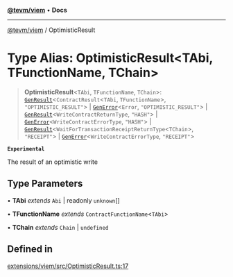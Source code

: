 [**@tevm/viem**](../README.md) • **Docs**

***

[@tevm/viem](../globals.md) / OptimisticResult

# Type Alias: OptimisticResult\<TAbi, TFunctionName, TChain\>

> **OptimisticResult**\<`TAbi`, `TFunctionName`, `TChain`\>: [`GenResult`](GenResult.md)\<`ContractResult`\<`TAbi`, `TFunctionName`\>, `"OPTIMISTIC_RESULT"`\> \| [`GenError`](GenError.md)\<`Error`, `"OPTIMISTIC_RESULT"`\> \| [`GenResult`](GenResult.md)\<`WriteContractReturnType`, `"HASH"`\> \| [`GenError`](GenError.md)\<`WriteContractErrorType`, `"HASH"`\> \| [`GenResult`](GenResult.md)\<`WaitForTransactionReceiptReturnType`\<`TChain`\>, `"RECEIPT"`\> \| [`GenError`](GenError.md)\<`WriteContractErrorType`, `"RECEIPT"`\>

**`Experimental`**

The result of an optimistic write

## Type Parameters

• **TAbi** *extends* `Abi` \| readonly `unknown`[]

• **TFunctionName** *extends* `ContractFunctionName`\<`TAbi`\>

• **TChain** *extends* `Chain` \| `undefined`

## Defined in

[extensions/viem/src/OptimisticResult.ts:17](https://github.com/evmts/tevm-monorepo/blob/main/extensions/viem/src/OptimisticResult.ts#L17)
